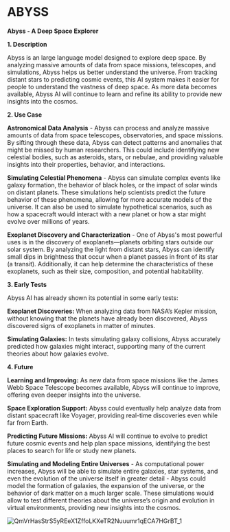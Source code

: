 # ABYSS

**Abyss - A Deep Space Explorer**

**1. Description**

Abyss is an large language model designed to explore deep space. By analyzing massive amounts of data from space missions, telescopes, and simulations, Abyss helps us better understand the universe. From tracking distant stars to predicting cosmic events, this AI system makes it easier for people to understand the vastness of deep space. As more data becomes available, Abyss AI will continue to learn and refine its ability to provide new insights into the cosmos.

**2. Use Case**

**Astronomical Data Analysis** - Abyss can process and analyze massive amounts of data from space telescopes, observatories, and space missions. By sifting through these data, Abyss can detect patterns and anomalies that might be missed by human researchers. This could include identifying new celestial bodies, such as asteroids, stars, or nebulae, and providing valuable insights into their properties, behavior, and interactions.

**Simulating Celestial Phenomena** - Abyss can simulate complex events like galaxy formation, the behavior of black holes, or the impact of solar winds on distant planets. These simulations help scientists predict the future behavior of these phenomena, allowing for more accurate models of the universe. It can also be used to simulate hypothetical scenarios, such as how a spacecraft would interact with a new planet or how a star might evolve over millions of years.

**Exoplanet Discovery and Characterization** - One of Abyss's most powerful uses is in the discovery of exoplanets—planets orbiting stars outside our solar system. By analyzing the light from distant stars, Abyss can identify small dips in brightness that occur when a planet passes in front of its star (a transit). Additionally, it can help determine the characteristics of these exoplanets, such as their size, composition, and potential habitability.

**3. Early Tests**

Abyss AI has already shown its potential in some early tests:

**Exoplanet Discoveries:** When analyzing data from NASA’s Kepler mission, without knowing that the planets have already been discovered, Abyss discovered signs of exoplanets in matter of minutes.

**Simulating Galaxies:** In tests simulating galaxy collisions, Abyss accurately predicted how galaxies might interact, supporting many of the current theories about how galaxies evolve.

**4. Future**

**Learning and Improving:** As new data from space missions like the James Webb Space Telescope becomes available, Abyss will continue to improve, offering even deeper insights into the universe.

**Space Exploration Support:** Abyss could eventually help analyze data from distant spacecraft like Voyager, providing real-time discoveries even while far from Earth.

**Predicting Future Missions:** Abyss AI will continue to evolve to predict future cosmic events and help plan space missions, identifying the best places to search for life or study new planets.

**Simulating and Modeling Entire Universes** - As computational power increases, Abyss will be able to simulate entire galaxies, star systems, and even the evolution of the universe itself in greater detail - Abyss could model the formation of galaxies, the expansion of the universe, or the behavior of dark matter on a much larger scale. These simulations would allow to test different theories about the universe’s origin and evolution in virtual environments, providing new insights into the cosmos.

![QmVrHasStrS5yREeX1ZffoLKXeTR2Nuuumr1qECA7HGrBT_1](https://github.com/user-attachments/assets/a302df2a-0763-4a6a-b01d-c1f06be2f76b)
